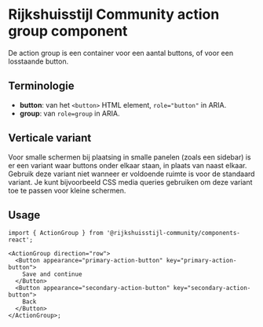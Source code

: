 <!-- @license CC0-1.0 -->

# Rijkshuisstijl Community action group component

De action group is een container voor een aantal buttons, of voor een losstaande button.

## Terminologie

- **button**: van het `<button>` HTML element, `role="button"` in ARIA.
- **group**: van `role=group` in ARIA.

## Verticale variant

Voor smalle schermen bij plaatsing in smalle panelen (zoals een sidebar) is er een variant waar buttons onder elkaar staan, in plaats van naast elkaar. Gebruik deze variant niet wanneer er voldoende ruimte is voor de standaard variant. Je kunt bijvoorbeeld CSS media queries gebruiken om deze variant toe te passen voor kleine schermen.

## Usage

```tsx
import { ActionGroup } from '@rijkshuisstijl-community/components-react';

<ActionGroup direction="row">
  <Button appearance="primary-action-button" key="primary-action-button">
    Save and continue
  </Button>
  <Button appearance="secondary-action-button" key="secondary-action-button">
    Back
  </Button>
</ActionGroup>;
```
